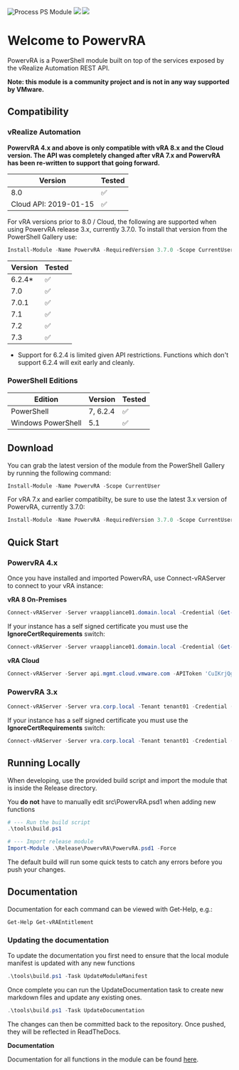 ![Process PS Module](https://github.com/jakkulabs/PowervRA/actions/workflows/ps-module.yml/badge.svg) ![](https://img.shields.io/powershellgallery/v/PowervRA) ![](https://img.shields.io/powershellgallery/dt/PowervRA)

# Welcome to PowervRA
PowervRA is a PowerShell module built on top of the services exposed by the vRealize Automation REST API.

**Note: this module is a community project and is not in any way supported by VMware.**

## Compatibility

### vRealize Automation

**PowervRA 4.x and above is only compatible with vRA 8.x and the Cloud version. The API was completely changed after vRA 7.x and PowervRA has been re-written to support that going forward.**

| Version | Tested |
| --- | --- |
|8.0| :white_check_mark: |
|Cloud API: 2019-01-15 | :white_check_mark: |


For vRA versions prior to 8.0 / Cloud, the following are supported when using PowervRA release 3.x, currently 3.7.0. To install that version from the PowerShell Gallery use:

```PowerShell
Install-Module -Name PowervRA -RequiredVersion 3.7.0 -Scope CurrentUser
```


| Version | Tested |
| --- | --- |
|6.2.4*| :white_check_mark: |
|7.0| :white_check_mark: |
|7.0.1| :white_check_mark: |
|7.1| :white_check_mark: |
|7.2| :white_check_mark: |
|7.3| :white_check_mark: |


* Support for 6.2.4 is limited given API restrictions. Functions which don't support 6.2.4 will exit early and cleanly.

### PowerShell Editions

|Edition|Version|Tested|
| --- | --- | --- |
|PowerShell|7, 6.2.4| :white_check_mark: |
|Windows PowerShell|5.1| :white_check_mark: |


## Download

You can grab the latest version of the module from the PowerShell Gallery by running the following command:

```PowerShell
Install-Module -Name PowervRA -Scope CurrentUser
```

For vRA 7.x and earlier compatibilty, be sure to use the latest 3.x version of PowervRA, currently 3.7.0:

```PowerShell
Install-Module -Name PowervRA -RequiredVersion 3.7.0 -Scope CurrentUser
```

## Quick Start

### PowervRA 4.x

Once you have installed and imported PowervRA, use Connect-vRAServer to connect to your vRA instance:

**vRA 8 On-Premises**

```PowerShell
Connect-vRAServer -Server vraappliance01.domain.local -Credential (Get-Credential)
```

If your instance has a self signed certificate you must use the **IgnoreCertRequirements** switch:

```PowerShell
Connect-vRAServer -Server vraappliance01.domain.local -Credential (Get-Credential) -IgnoreCertRequirements
```

**vRA Cloud**

```PowerShell
Connect-vRAServer -Server api.mgmt.cloud.vmware.com -APIToken 'CuIKrjQgI6htiyRgIyd0ZtQM91fqg6AQyQhwPFJYgzBsaIKxKcWHLAGk81kknulQ'
```

### PowervRA 3.x

```PowerShell
Connect-vRAServer -Server vra.corp.local -Tenant tenant01 -Credential (Get-Credential)
```

If your instance has a self signed certificate you must use the **IgnoreCertRequirements** switch:

```PowerShell
Connect-vRAServer -Server vra.corp.local -Tenant tenant01 -Credential (Get-Credential) -IgnoreCertRequirements
```

## Running Locally
When developing, use the provided build script and import the module that is inside the Release directory.

You **do not** have to manually edit src\PowervRA.psd1 when adding new functions

```PowerShell
# --- Run the build script
.\tools\build.ps1

# --- Import release module
Import-Module .\Release\PowervRA\PowervRA.psd1 -Force
```
The default build will run some quick tests to catch any errors before you push your changes.

## Documentation

Documentation for each command can be viewed with Get-Help, e.g.:

```
Get-Help Get-vRAEntitlement
```

### Updating the documentation
To update the documentation you first need to ensure that the local module manifest is updated with any new functions

```PowerShell
.\tools\build.ps1 -Task UpdateModuleManifest
```

Once complete you can run the UpdateDocumentation task to create new markdown files and update any existing ones.

```PowerShell
.\tools\build.ps1 -Task UpdateDocumentation
```

The changes can then be committed back to the repository. Once pushed, they will be reflected in ReadTheDocs.

**Documentation**

Documentation for all functions in the module can be found [here](https://jakkulabs.github.io/PowervRA/).